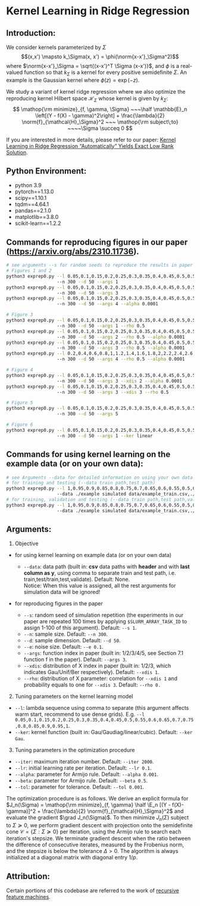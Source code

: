 # Kernel Learning in Ridge Regression

## Introduction:
We consider kernels parameterized by $\Sigma$
$$(x,x') \mapsto k_\Sigma(x, x')  = \phi(\norm{x-x'}_\Sigma^2)$$
where $\norm{x-x'}_\Sigma = \sqrt{(x-x')^T \Sigma (x-x')}$, and $\phi$ is a real-valued function so that $k_\Sigma$ is a kernel for every positive semidefinite $\Sigma$. 
An example is the Gaussian kernel where $\phi(z) = \exp(-z)$.

We study a variant of kernel ridge regression where we also optimize the 
reproducing kernel Hilbert space $\mathcal{H}_\Sigma$ whose kernel is given by $k_\Sigma$:
$$	\mathop{\rm minimize}_{f, \gamma, \Sigma} 
		~~~\half \mathbb{E}_n \left[(Y - f(X) - \gamma)^2\right] + \frac{\lambda}{2} \norm{f}_{\mathcal{H}_\Sigma}^2
	~~~
	\mathop{\rm subject\;to}  ~~~~\Sigma \succeq 0
$$

If you are interested in more details, please refer to our paper: [Kernel Learning in Ridge Regression “Automatically” Yields Exact Low Rank Solution](https://arxiv.org/abs/2310.11736).

## Python Environment:
- python 3.9
- pytorch==1.13.0
- scipy==1.10.1
- tqdm==4.64.1
- pandas==2.1.0
- matplotlib==3.8.0
- scikit-learn==1.2.2

## Commands for reproducing figures in our paper (https://arxiv.org/abs/2310.11736).
```bash
# see arguments --s for random seeds to reproduce the results in paper and other arguments for detailed information
# Figures 1 and 2
python3 exprep0.py --l 0.05,0.1,0.15,0.2,0.25,0.3,0.35,0.4,0.45,0.5,0.55,0.6,0.65,0.7,0.75,0.8,0.85,0.9,0.95,1
                   --n 300 --d 50 --args 1
python3 exprep0.py --l 0.05,0.1,0.15,0.2,0.25,0.3,0.35,0.4,0.45,0.5,0.55,0.6,0.65,0.7,0.75,0.8,0.85,0.9,0.95,1,1.1,1.2,1.3,1.4,1.5,1.6,1.7,1.8,1.9,2,2.2,2.4,2.6,2.8,3
                   --n 300 --d 50 --args 3
python3 exprep0.py --l 0.05,0.1,0.15,0.2,0.25,0.3,0.35,0.4,0.45,0.5,0.55,0.6,0.65,0.7,0.75,0.8,0.85,0.9,0.95,1,1.1,1.2,1.3,1.4,1.5,1.6,1.7,1.8,1.9,2,2.2,2.4,2.6,2.8,3
                   --n 300 --d 50 --args 4 --alpha 0.0001

# Figure 3
python3 exprep0.py --l 0.05,0.1,0.15,0.2,0.25,0.3,0.35,0.4,0.45,0.5,0.55,0.6,0.65,0.7,0.75,0.8,0.85,0.9,0.95,1
                   --n 300 --d 50 --args 1 --rho 0.5
python3 exprep0.py --l 0.05,0.1,0.15,0.2,0.25,0.3,0.35,0.4,0.45,0.5,0.55,0.6,0.65,0.7,0.75,0.8,0.85,0.9,0.95,1
                   --n 300 --d 50 --args 2 --rho 0.5 --alpha 0.0001
python3 exprep0.py --l 0.05,0.1,0.15,0.2,0.25,0.3,0.35,0.4,0.45,0.5,0.55,0.6,0.65,0.7,0.75,0.8,0.85,0.9,0.95,1,1.1,1.2,1.3,1.4,1.5,1.6,1.7,1.8,1.9,2,2.2,2.4,2.6,2.8,3
                   --n 300 --d 50 --args 3 --rho 0.5 --alpha 0.0001
python3 exprep0.py --l 0.2,0.4,0.6,0.8,1,1.2,1.4,1.6,1.8,2,2.2,2.4,2.6,2.8,3
                   --n 300 --d 50 --args 4 --rho 0.5 --alpha 0.0001

# Figure 4
python3 exprep0.py --l 0.05,0.1,0.15,0.2,0.25,0.3,0.35,0.4,0.45,0.5,0.55,0.6,0.65,0.7,0.75,0.8,0.85,0.9,0.95,1 
                   --n 300 --d 50 --args 3 --xdis 2 --alpha 0.0001
python3 exprep0.py --l 0.05,0.1,0.15,0.2,0.25,0.3,0.35,0.4,0.45,0.5,0.55,0.6,0.65,0.7,0.75,0.8,0.85,0.9,0.95,1,1.1,1.2,1.3,1.4,1.5,1.6,1.7,1.8,1.9,2,2.2,2.4,2.6,2.8,3
                   --n 300 --d 50 --args 3 --xdis 3 --rho 0.5

# Figure 5
python3 exprep0.py --l 0.05,0.1,0.15,0.2,0.25,0.3,0.35,0.4,0.45,0.5,0.55,0.6,0.65,0.7,0.75,0.8,0.85,0.9,0.95,1 
                   --n 300 --d 50 --args 5

# Figure 6
python3 exprep0.py --l 0.05,0.1,0.15,0.2,0.25,0.3,0.35,0.4,0.45,0.5,0.55,0.6,0.65,0.7,0.75,0.8,0.85,0.9,0.95,1 
                   --n 300 --d 50 --args 1 --ker linear
```

## Commands for using kernel learning on the example data (or on your own data): 
```bash
# see Arguments --data for detailed information on using your own data
# for training and testing (--data train path,test path)
python3 exprep0.py --l 1,0.95,0.9,0.85,0.8,0.75,0.7,0.65,0.6,0.55,0.5,0.45,0.4,0.35,0.3,0.25,0.2,0.15,0.1,0.05 
                   --data ./example simulated data/example_train.csv,./example simulated data/example_test.csv
# for training, validation and testing (--data train path,test path,validate path)
python3 exprep0.py --l 1,0.95,0.9,0.85,0.8,0.75,0.7,0.65,0.6,0.55,0.5,0.45,0.4,0.35,0.3,0.25,0.2,0.15,0.1,0.05 
                   --data ./example simulated data/example_train.csv,./example simulated data/example_test.csv,./example simulated data/example_test.csv
```

## Arguments:
1. Objective
- for using kernel learning on example data (or on your own data)
   - `--data`: data path (built in: **csv** data paths with **header** and with **last column as y**, using comma to separate train and test path, i.e. train,test/train,test,validate). Default: None. \
      Notice: When this value is assigned, all the rest arguments for simulation data will be ignored!

- for reproducing figures in the paper
   - `--s`: random seed of simulation repetition (the experiments in our paper are repeated 100 times by applying `$SLURM_ARRAY_TASK_ID` to assign 1-100 of this argument). Default: `--s 1`.
   - `--n`: sample size. Default: `--n 300`.
   - `--d`: sample dimension. Default: `--d 50`.
   - `--e`: noise size. Default: `--e 0.1`.
   - `--args`: function index in paper (built in: 1/2/3/4/5, see Section 7.1 function f in the paper). Default: `--args 3`.
   - `--xdis`: distribution of X index in paper (built in: 1/2/3, which indicates Gau/Unif/Ber respectively). Default: `--xdis 1`.
   - `--rho`: distribution of X parameter: correlation for `--xdis 1` and probability equals to one for `--xdis 3`. Default: `--rho 0.`

2. Tuning parameters on the kernel learning model
- `--l`: lambda sequence using comma to separate (this argument affects warm start, recommend to use dense grids). E.g. `--l 0.05,0.1,0.15,0.2,0.25,0.3,0.35,0.4,0.45,0.5,0.55,0.6,0.65,0.7,0.75,0.8,0.85,0.9,0.95,1`.
- `--ker`: kernel function (built in: Gau/Gaudiag/linear/cubic). Default: `--ker Gau`.

3. Tuning parameters in the optimization procedure
- `--iter`: maximum iteration number. Default: `--iter 2000`.
- `--lr`: initial learning rate per iteration. Default: `--lr 0.1`.
- `--alpha`: parameter for Armijo rule. Default: `--alpha 0.001`.
- `--beta`: parameter for Armijo rule. Default: `--beta 0.5`.
- `--tol`: parameter for tolerance. Default: `--tol 0.001`.

The optimization procedure is as follows. We derive an explicit formula for
$J_n(\Sigma) = \mathop{\rm minimize}_{f, \gamma} \half \E_n [(Y - f(X)- \gamma)]^2 + \frac{\lambda}{2} \norm{f}_{\mathcal{H}_\Sigma}^2$
and evaluate the gradient $\grad J_n(\Sigma)$. To then minimize $J_n(\Sigma)$ subject to $\Sigma \succeq 0$,
we perform gradient descent with projection
onto the semidefinite cone $\mathcal{C} = \{\Sigma: \Sigma \succeq 0\}$ per iteration, using the Armijo rule to search each 
iteration's stepsize. We terminate gradient descent
when the ratio between the difference of consecutive iterates, measured by the Frobenius norm, 
and the stepsize is below the tolerance $\Delta > 0$. The algorithm is always initialized at a diagonal matrix with diagonal 
entry $1/p$.


## Attribution:
Certain portions of this codebase are referred to the work of [recursive feature machines](https://github.com/aradha/recursive_feature_machines).
